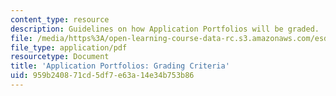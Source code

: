 ```yaml
---
content_type: resource
description: Guidelines on how Application Portfolios will be graded.
file: /media/https%3A/open-learning-course-data-rc.s3.amazonaws.com/esd-71-engineering-systems-analysis-for-design-fall-2008/959b240871cd5df7e63a14e34b753b86_ap_grading.pdf
file_type: application/pdf
resourcetype: Document
title: 'Application Portfolios: Grading Criteria'
uid: 959b2408-71cd-5df7-e63a-14e34b753b86
---
```

